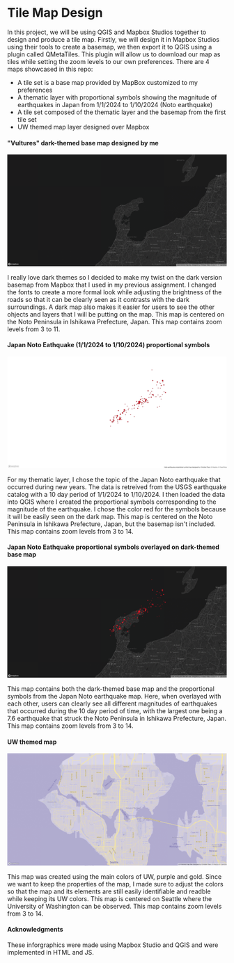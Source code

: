 # Tile Map Design
In this project, we will be using QGIS and Mapbox Studios together to design and produce a tile map. Firstly, we will design it in Mapbox Studios using their tools to create a basemap, we then export it to QGIS using a plugin called QMetaTiles. This plugin will allow us to download our map as tiles while setting the zoom levels to our own preferences. There are 4 maps showcased in this repo:
- A tile set is a base map provided by MapBox customized to my preferences
- A thematic layer with proportional symbols showing the magnitude of earthquakes in Japan from 1/1/2024 to 1/10/2024 (Noto earthquake)
- A tile set composed of the thematic layer and the basemap from the first tile set
- UW themed map layer designed over Mapbox

#### "Vultures" dark-themed base map designed by me
![Vultures](img\dark.png)

I really love dark themes so I decided to make my twist on the dark version basemap from Mapbox that I used in my previous assignment. I changed the fonts to create a more formal look while adjusting the brightness of the roads so that it can be clearly seen as it contrasts with the dark surroundings. A dark map also makes it easier for users to see the other ohjects and layers that I will be putting on the map. This map is centered on the Noto Peninsula in Ishikawa Prefecture, Japan. This map contains zoom levels from 3 to 11.

#### Japan Noto Eathquake (1/1/2024 to 1/10/2024) proportional symbols
![Japan Noto Eathquake](img\notosymbol.png)

For my thematic layer, I chose the topic of the Japan Noto earthquake that occurred during new years. The data is retreived from the USGS earthquake catalog with a 10 day period of 1/1/2024 to 1/10/2024. I then loaded the data into QGIS where I created the proportional symbols corresponding to the magnitude of the earthquake. I chose the color red for the symbols because it will be easily seen on the dark map. This map is centered on the Noto Peninsula in Ishikawa Prefecture, Japan, but the basemap isn't included. This map contains zoom levels from 3 to 14.

#### Japan Noto Eathquake proportional symbols overlayed on dark-themed base map
![Dark Earth](img\darkearth.png)

This map contains both the dark-themed base map and the proportional symbols from the Japan Noto earthquake map. Here, when overlayed with each other, users can clearly see all different magnitudes of earthquakes that occurred during the 10 day period of time, with the largest one being a 7.6 earthquake that struck the Noto Peninsula in Ishikawa Prefecture, Japan. This map contains zoom levels from 3 to 14.

#### UW themed map
![Japan Noto Eathquake](img\uw.png)

This map was created using the main colors of UW, purple and gold. Since we want to keep the properties of the map, I made sure to adjust the colors so that the map and its elements are still easily identifiable and readble while keeping its UW colors. This map is centered on Seattle where the University of Washington can be observed. This map contains zoom levels from 3 to 14.

#### Acknowledgments
These inforgraphics were made using Mapbox Studio and QGIS and were implemented in HTML and JS.